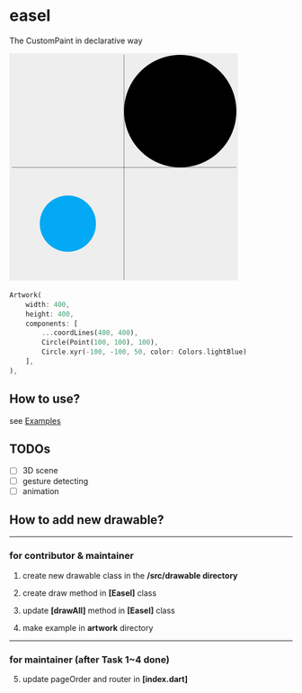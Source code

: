 # easel

The CustomPaint in declarative way

![Circle example](./circle.png)

```dart
Artwork(
    width: 400,
    height: 400,
    components: [
        ...coordLines(400, 400),
        Circle(Point(100, 100), 100),
        Circle.xyr(-100, -100, 50, color: Colors.lightBlue)
    ],
),
```

## How to use?

see [Examples](https://letyletylety.gitlab.io/easel_by_example/)

## TODOs

- [ ] 3D scene
- [ ] gesture detecting
- [ ] animation

## How to add new drawable?

---

### for contributor & maintainer

1. create new drawable class in the **/src/drawable directory**

2. create draw method in **[Easel]** class

3. update **[drawAll]** method in **[Easel]** class

4. make example in **artwork** directory

---

### for maintainer (after Task 1~4 done)

5. update pageOrder and router in **[index.dart]**

